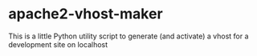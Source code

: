 # apache2-vhost-maker
This is a little Python utility script to generate (and activate) a vhost for a development site on localhost
